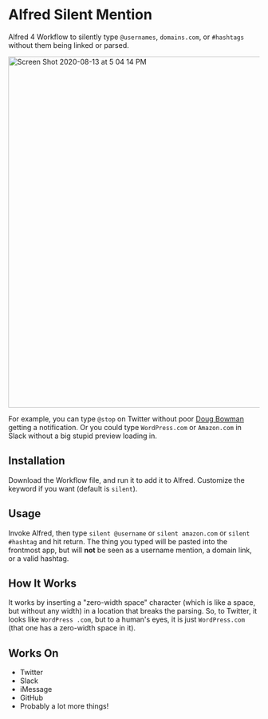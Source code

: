 # Alfred Silent Mention
Alfred 4 Workflow to silently type `@usernames`, `domains.com`, or `#hashtags` without them being linked or parsed.

<img width="704" alt="Screen Shot 2020-08-13 at 5 04 14 PM" src="https://user-images.githubusercontent.com/353790/90187047-2b991e80-dd87-11ea-97cf-0066a7fcc579.png">

For example, you can type `@stop` on Twitter without poor [Doug Bowman](https://twitter.com/stop) getting a notification.
Or you could type `WordPress.com` or `Amazon.com` in Slack without a big stupid preview loading in.

## Installation
Download the Workflow file, and run it to add it to Alfred. Customize the keyword if you want (default is `silent`).

## Usage
Invoke Alfred, then type `silent @username` or `silent amazon.com` or `silent #hashtag` and hit return. The thing you typed will be pasted into the frontmost app, but will **not** be seen as a username mention, a domain link, or a valid hashtag.

## How It Works
It works by inserting a "zero-width space" character (which is like a space, but without any width) in a location that breaks the parsing. So, to Twitter, it looks like `WordPress .com`, but to a human's eyes, it is just `WordPress​.com` (that one has a zero-width space in it).

## Works On
* Twitter
* Slack
* iMessage
* GitHub
* Probably a lot more things!
